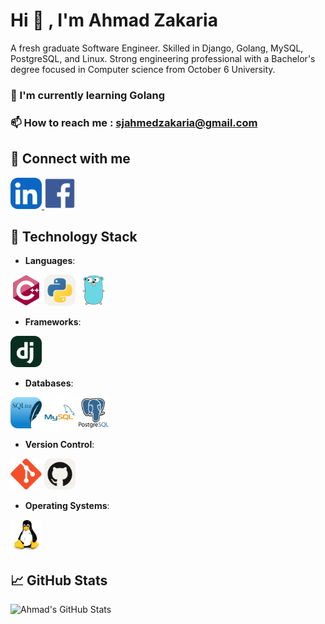 # Hi 👋 , I'm Ahmad Zakaria 

A fresh graduate Software Engineer.
Skilled in Django, Golang, MySQL, PostgreSQL, and Linux. Strong engineering professional
with a Bachelor's degree focused in Computer science from October 6 University.

<h3> 🌱 I'm currently learning Golang </h3>
<h3> 📫 How to reach me : <a href="mailto:sjahmedzakaria@gmail.com"> sjahmedzakaria@gmail.com </a> </h3>

## 👀 Connect with me

<a href="https://www.linkedin.com/in/a-zakaria-/" target="_blank">
  <img alt="LinkedIn" src="https://github.com/wael-gamil/Icons/blob/main/icons/LinkedIn.svg" width="50" height="50" />
</a>
<a href="https://www.facebook.com/zicocolimited/" target="_blank">
  <img alt="Facebook" src="https://github.com/wael-gamil/Icons/blob/main/devicon-master/icons/facebook/facebook-original.svg" width="50" height="50" />
</a>

## 💼 Technology Stack 

- **Languages**:
 <p>
  <img src="https://github.com/wael-gamil/Icons/blob/main/devicon-master/icons/cplusplus/cplusplus-original.svg"  width="50" height="50" />
  <img src=https://github.com/wael-gamil/Icons/blob/main/icons/Python-Light.svg width="50" height="50" />
  <img src="https://github.com/wael-gamil/Icons/blob/main/devicon-master/icons/go/go-original.svg" width="50" height="50" />
  </p>
  
- **Frameworks**:
<p>
  <img src="https://github.com/wael-gamil/Icons/blob/main/icons/Django.svg"  width="50" height="50" />
  </p> 
  
- **Databases**:
 <p>
  <img src="https://github.com/wael-gamil/Icons/blob/main/icons/SQLite.svg"  width="50" height="50" />
  <img src=https://github.com/wael-gamil/Icons/blob/main/devicon-master/icons/mysql/mysql-original-wordmark.svg width="50" height="50" />
  <img src="https://github.com/wael-gamil/Icons/blob/main/devicon-master/icons/postgresql/postgresql-original-wordmark.svg" width="50" height="50" />
  </p> 
  
- **Version Control**:
<p>
  <img src="https://github.com/wael-gamil/Icons/blob/main/devicon-master/icons/git/git-original.svg"  width="50" height="50" />
  <img src="https://github.com/wael-gamil/Icons/blob/main/icons/Github-Light.svg" width="50" height="50" />
  </p> 
  
- **Operating Systems**:
<p>
  <img src="https://github.com/wael-gamil/Icons/blob/main/devicon-master/icons/linux/linux-original.svg"  width="50" height="50" />
  </p> 

## 📈 GitHub Stats

![Ahmad's GitHub Stats](https://github-readme-stats.vercel.app/api?username=zico-son&show_icons=true)
